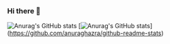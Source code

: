 ### Hi there 👋

<!--
**kenando/kenando** is a ✨ _special_ ✨ repository because its `README.md` (this file) appears on your GitHub profile.

Here are some ideas to get you started:

- 🔭 I’m currently working on ...
- 🌱 I’m currently learning ...
- 👯 I’m looking to collaborate on ...
- 🤔 I’m looking for help with ...
- 💬 Ask me about ...
- 📫 How to reach me: ...
- 😄 Pronouns: ...
- ⚡ Fun fact: ...
-->
![Anurag's GitHub stats](https://github-readme-stats.vercel.app/api?username=kenando&count_private=true)
[![Anurag's GitHub stats](https://github-readme-stats.vercel.app/api?username=kenando)]
(https://github.com/anuraghazra/github-readme-stats)
